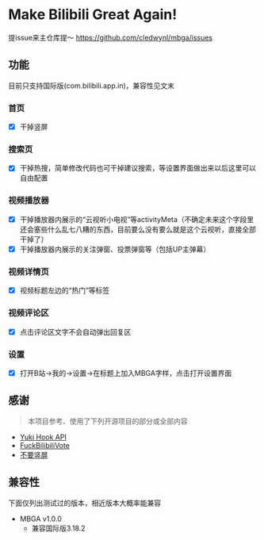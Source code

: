# Make Bilibili Great Again!

提issue来主仓库提～ https://github.com/cledwynl/mbga/issues

## 功能

目前只支持国际版(com.bilibili.app.in)，兼容性见文末

### 首页

* [X] 干掉竖屏

### 搜索页

* [X] 干掉热搜，简单修改代码也可干掉建议搜索，等设置界面做出来以后这里可以自由配置

### 视频播放器

* [X] 干掉播放器内展示的“云视听小电视”等activityMeta（不确定未来这个字段里还会塞些什么乱七八糟的东西，目前要么没有要么就是这个云视听，直接全部干掉了）
* [X] 干掉播放器内展示的关注弹窗、投票弹窗等（包括UP主弹幕）

### 视频详情页

* [X] 视频标题左边的“热门”等标签

### 视频评论区

* [X] 点击评论区文字不会自动弹出回复区

### 设置

* [X] 打开B站->我的->设置->在标题上加入MBGA字样，点击打开设置界面

## 感谢

> 本项目参考、使用了下列开源项目的部分或全部内容

* [Yuki Hook API](https://github.com/HighCapable/YukiHookAPI)
* [FuckBilibiliVote](https://github.com/zerorooot/FuckBilibiliVote)
* [不要竖屏](https://github.com/WankkoRee/Portrait2Landscape)

## 兼容性

下面仅列出测试过的版本，相近版本大概率能兼容

* MBGA v1.0.0
  * 兼容国际版3.18.2
